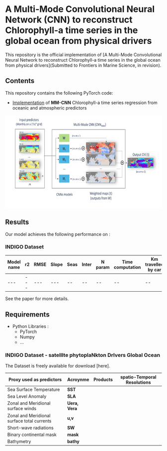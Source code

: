
# A Multi-Mode Convolutional Neural Network (CNN) to reconstruct Chlorophyll-a time series in the global ocean from physical drivers

This repository is the official implementation of [A Multi-Mode Convolutional Neural Network to reconstruct
Chlorophyll-a time series in the global ocean from physical drivers](Submitted to Frontiers in Marine Science, in revision). 

## Contents
This repository contains the following PyTorch code:
- [Implementation]() of **MM-CNN** Chlorophyll-a time series regression from oceanic and atmospheric predictors 

<p align="center">
  <img src="https://github.com/JoanaR/multi-mode-CNN-pytorch/blob/main/Fig_1_method.jpg" width="650" height="300" >
</p>

## Results

Our model achieves the following performance on :

### INDIGO Dataset

| Model name         | r2  | RMSE | Slope|Seas|Inter|N param|Time computation|Km travelled by car|
| ---|--- | ---   |--- | --   |--    |--    | --             |--                 |
| ---|--- | ---   |--- | --   |--    |--    | --             |--                 |



See the paper for more details.


## Requirements
* Python Libraries :
    * PyTorch
    * Numpy
    * ...


### INDIGO Dataset - satellIte phytoplaNkton DrIvers Global Ocean
The Dataset is freely available for download [here]. 


| Proxy used as predictors         | Acroynme  | Products | spatio-Temporal Resolutions|
| ------------------ |--- | --- |--- |
| Sea Surface Temperature       | **SST** | ||
| Sea Level Anomaly      |**SLA** | ||
| Zonal and Meridional surface winds       |  **Uera, Vera** | ||
| Zonal and Meridional surface total currents     |  **u,v** |||
| Short-wave radiations      |  **SW** |||
| Binary continental mask       |  **mask** |||
| Bathymetry      |  **bathy** | ||


